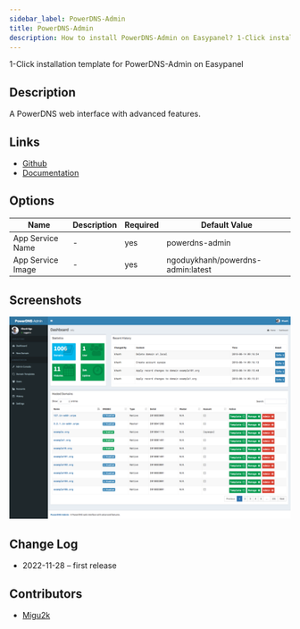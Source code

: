 ```yaml
---
sidebar_label: PowerDNS-Admin
title: PowerDNS-Admin
description: How to install PowerDNS-Admin on Easypanel? 1-Click installation template for PowerDNS-Admin on Easypanel
---
```


<!-- generated -->

1-Click installation template for PowerDNS-Admin on Easypanel

## Description

A PowerDNS web interface with advanced features.

## Links

- [Github](https://github.com/PowerDNS-Admin/PowerDNS-Admin)
- [Documentation](https://github.com/PowerDNS-Admin/PowerDNS-Admin/wiki)

## Options

Name | Description | Required | Default Value
-|-|-|-
App Service Name | - | yes | powerdns-admin
App Service Image | - | yes | ngoduykhanh/powerdns-admin:latest

## Screenshots

![PowerDNS-Admin Screenshot](./assets/screenshot.png)

## Change Log

- 2022-11-28 – first release

## Contributors

- [Migu2k](https://github.com/migu2k)
